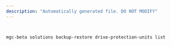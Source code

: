 ```yaml
---
description: "Automatically generated file. DO NOT MODIFY"
---
```


```bash


mgc-beta solutions backup-restore drive-protection-units list

```